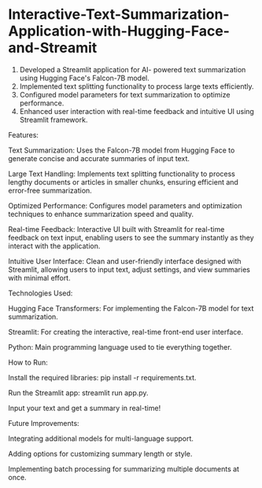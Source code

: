 # Interactive-Text-Summarization-Application-with-Hugging-Face-and-Streamit

1) Developed a Streamlit application for AI- powered text summarization using Hugging Face's Falcon-7B model.
2) Implemented text splitting functionality to process large texts efficiently.
3) Configured model parameters for text summarization to optimize performance.
4) Enhanced user interaction with real-time feedback and intuitive UI using Streamlit framework.

Features:

Text Summarization: Uses the Falcon-7B model from Hugging Face to generate concise and accurate summaries of input text.

Large Text Handling: Implements text splitting functionality to process lengthy documents or articles in smaller chunks, ensuring efficient and error-free summarization.

Optimized Performance: Configures model parameters and optimization techniques to enhance summarization speed and quality.

Real-time Feedback: Interactive UI built with Streamlit for real-time feedback on text input, enabling users to see the summary instantly as they interact with the application.

Intuitive User Interface: Clean and user-friendly interface designed with Streamlit, allowing users to input text, adjust settings, and view summaries with minimal effort.


Technologies Used:

Hugging Face Transformers: For implementing the Falcon-7B model for text summarization.

Streamlit: For creating the interactive, real-time front-end user interface.

Python: Main programming language used to tie everything together.


How to Run:

Install the required libraries: pip install -r requirements.txt.

Run the Streamlit app: streamlit run app.py.

Input your text and get a summary in real-time!


Future Improvements:

Integrating additional models for multi-language support.

Adding options for customizing summary length or style.

Implementing batch processing for summarizing multiple documents at once.
